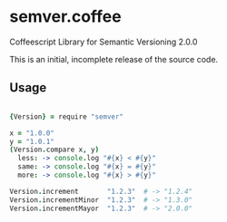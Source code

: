 semver.coffee
=============

Coffeescript Library for Semantic Versioning 2.0.0

This is an initial, incomplete release of the source code.

Usage
-----

````coffeescript

{Version} = require "semver"

x = "1.0.0"
y = "1.0.1"
(Version.compare x, y)
  less: -> console.log "#{x} < #{y}"
  same: -> console.log "#{x} = #{y}"
  more: -> console.log "#{x} > #{y}"

Version.increment       "1.2.3"  # -> "1.2.4"
Version.incrementMinor  "1.2.3"  # -> "1.3.0"
Version.incrementMayor  "1.2.3"  # -> "2.0.0"

````

